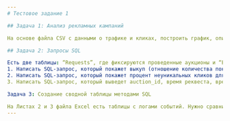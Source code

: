 ```yaml
---
# Тестовое задание 1

## Задача 1: Анализ рекламных кампаний

На основе файла CSV с данными о трафике и кликах, построить график, описать выявленные паттерны, определить самые эффективные срезы по CR и CTR (создать тетрадь Jupyter Notebook).

## Задача 2: Запросы SQL

Есть две таблицы: “Requests”, где фиксируются проведенные аукционы и “Events”, куда записываются факты показа рекламы (show) и кликов (click) пользователя по рекламе. Данные auction_id “Requests” будет совпадать с auction_id показа и клика. Уникальность клика определяется кликовой ссылкой (url). Наличие в базе повторяющихся кликовых ссылок возможно, если пользователь кликнул по рекламному объявлению дважды, при этом время события (event_time) может различаться. Это неуникальные клики. Нужно:
1. Написать SQL-запрос, который покажет выкуп (отношение количества показов к количеству запросов) по сочетанию country+os за 01.04.2020. Должна получиться таблица вида: country | os | buyout
2. Написать SQL-запрос, который покажет процент неуникальных кликов для каждого из источников (source) за 01.04.2020. Должна получиться таблица вида: source |  not_unique
3. Написать SQL-запрос, который выведет auction_id, время реквеста, время показа и время первого клика этого аукциона.

Задача 3: Создание сводной таблицы методами SQL

На Листах 2 и 3 файла Excel есть таблицы с логами событий. Нужно сравнить их между собой и найти события, которые есть в одной таблице, но нет в другой. Время (unixtime), при этом может быть разным для одного и того же события. После нахождения дополнительно опишите способ, который вы использовали.
---
```

